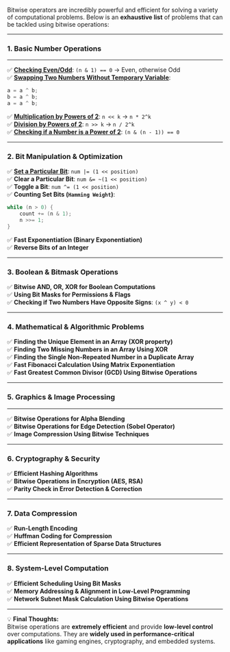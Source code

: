 Bitwise operators are incredibly powerful and efficient for solving a variety of computational problems. Below is an **exhaustive list** of problems that can be tackled using bitwise operations:

----------

### **1. Basic Number Operations**
---
✅ [**Checking Even/Odd**](https://github.com/sahoog2/Preparation_Notes/blob/main/DSA/Bits/OddEven.md): `(n & 1) == 0` → Even, otherwise Odd  
✅ [**Swapping Two Numbers Without Temporary Variable**](https://github.com/sahoog2/Preparation_Notes/blob/main/DSA/Bits/Swap%20Numbers.md):

```java
a = a ^ b;
b = a ^ b;
a = a ^ b;

```

✅ [**Multiplication by Powers of 2**](https://github.com/sahoog2/Preparation_Notes/blob/main/DSA/Bits/Multiplication%20by%20Powers%20of%202.md): `n << k` → `n * 2^k`  
✅ [**Division by Powers of 2**](https://github.com/sahoog2/Preparation_Notes/blob/main/DSA/Bits/Division%20by%20Powers%20of%202.md): `n >> k` → `n / 2^k`  
✅ [**Checking if a Number is a Power of 2**](https://github.com/sahoog2/Preparation_Notes/blob/main/DSA/Bits/Checking%20if%20a%20Number%20is%20a%20Power%20of%202.md): `(n & (n - 1)) == 0`

----------

### **2. Bit Manipulation & Optimization**

✅ [**Set a Particular Bit**](https://github.com/sahoog2/Preparation_Notes/blob/main/DSA/Bits/Set%20a%20Particular%20Bit.md): `num |= (1 << position)`  
✅ **Clear a Particular Bit**: `num &= ~(1 << position)`  
✅ **Toggle a Bit**: `num ^= (1 << position)`  
✅ **Counting Set Bits (`Hamming Weight`)**:

```java
while (n > 0) {
    count += (n & 1);
    n >>= 1;
}

```

✅ **Fast Exponentiation (Binary Exponentiation)**  
✅ **Reverse Bits of an Integer**

----------

### **3. Boolean & Bitmask Operations**

✅ **Bitwise AND, OR, XOR for Boolean Computations**  
✅ **Using Bit Masks for Permissions & Flags**  
✅ **Checking if Two Numbers Have Opposite Signs**: `(x ^ y) < 0`

----------

### **4. Mathematical & Algorithmic Problems**

✅ **Finding the Unique Element in an Array (XOR property)**  
✅ **Finding Two Missing Numbers in an Array Using XOR**  
✅ **Finding the Single Non-Repeated Number in a Duplicate Array**  
✅ **Fast Fibonacci Calculation Using Matrix Exponentiation**  
✅ **Fast Greatest Common Divisor (GCD) Using Bitwise Operations**

----------

### **5. Graphics & Image Processing**
---
✅ **Bitwise Operations for Alpha Blending**  
✅ **Bitwise Operations for Edge Detection (Sobel Operator)**  
✅ **Image Compression Using Bitwise Techniques**

----------

### **6. Cryptography & Security**

✅ **Efficient Hashing Algorithms**  
✅ **Bitwise Operations in Encryption (AES, RSA)**  
✅ **Parity Check in Error Detection & Correction**

----------

### **7. Data Compression**

✅ **Run-Length Encoding**  
✅ **Huffman Coding for Compression**  
✅ **Efficient Representation of Sparse Data Structures**

----------

### **8. System-Level Computation**

✅ **Efficient Scheduling Using Bit Masks**  
✅ **Memory Addressing & Alignment in Low-Level Programming**  
✅ **Network Subnet Mask Calculation Using Bitwise Operations**

----------

💡 **Final Thoughts:**  
Bitwise operations are **extremely efficient** and provide **low-level control** over computations. They are **widely used in performance-critical applications** like gaming engines, cryptography, and embedded systems.

